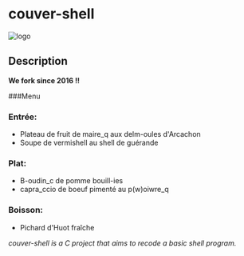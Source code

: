 # couver-shell

![logo](http://i.imgur.com/PgMmcMZ.png)


## Description

**We fork since 2016 !!**

   ###Menu

   ### Entrée:
   * Plateau de fruit de maire_q aux delm-oules d'Arcachon
   * Soupe de vermishell au shell de guérande   

   ### Plat:
   * B-oudin_c de pomme bouill-ies
   * capra_ccio de boeuf pimenté au p(w)oiwre_q

   ### Boisson:
   * Pichard d'Huot fraîche

*couver-shell is a C project that aims to recode a basic shell program.*
